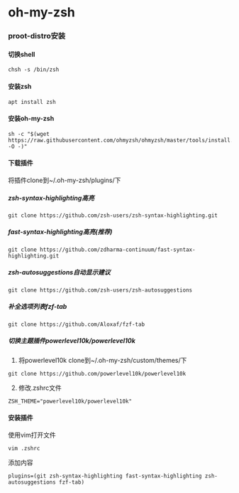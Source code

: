 # oh-my-zsh

### proot-distro安装

#### 切换shell

```shell
chsh -s /bin/zsh
```

#### 安装zsh

```shell
apt install zsh
```

#### 安装oh-my-zsh

```shell
sh -c "$(wget https://raw.githubusercontent.com/ohmyzsh/ohmyzsh/master/tools/install.sh -O -)"
```

#### 下载插件

将插件clone到~/.oh-my-zsh/plugins/下

##### zsh-syntax-highlighting高亮

```shell
git clone https://github.com/zsh-users/zsh-syntax-highlighting.git
```

##### fast-syntax-highlighting高亮(推荐)

```shell
git clone https://github.com/zdharma-continuum/fast-syntax-highlighting.git
```

##### zsh-autosuggestions自动显示建议

```shell
git clone https://github.com/zsh-users/zsh-autosuggestions
```

##### 补全选项列表fzf-tab

```shell
git clone https://github.com/Aloxaf/fzf-tab
```

##### 切换主题插件powerlevel10k/powerlevel10k

1. 将powerlevel10k clone到~/.oh-my-zsh/custom/themes/下

```shell
git clone https://github.com/powerlevel10k/powerlevel10k
```

2. 修改.zshrc文件

```shell
ZSH_THEME="powerlevel10k/powerlevel10k"
```

#### 安装插件

使用vim打开文件

```shell
vim .zshrc
```

添加内容

```shell
plugins=(git zsh-syntax-highlighting fast-syntax-highlighting zsh-autosuggestions fzf-tab)
```
